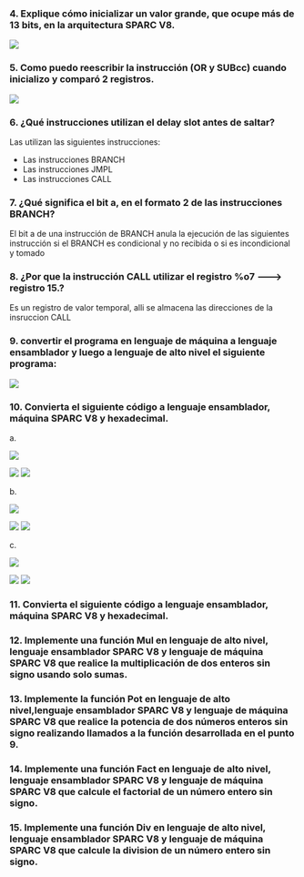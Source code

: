  ### 4. Explique cómo inicializar un valor grande, que ocupe más de 13 bits, en la arquitectura SPARC V8.
![](https://github.com/jeissoncc/Arq.Computadores/blob/master/Images/Punto%204.PNG)

### 5. Como puedo reescribir la instrucción (OR y SUBcc) cuando inicializo y comparó 2 registros.
![](https://github.com/jeissoncc/Arq.Computadores/blob/master/Images/Punto%205.PNG)

### 6. ¿Qué instrucciones utilizan el delay slot antes de saltar?
Las utilizan las siguientes instrucciones:
-	Las instrucciones BRANCH
-	Las instrucciones JMPL
-	Las instrucciones CALL

### 7. ¿Qué significa el bit a, en el formato 2 de las instrucciones BRANCH?

El bit a de una instrucción de BRANCH anula la ejecución de las siguientes instrucción si el BRANCH es condicional y no recibida o si es incondicional y tomado

### 8. ¿Por que la instrucción CALL utilizar el registro %o7 ---> registro 15.?

Es un registro de valor temporal, alli se almacena las direcciones de la insruccion CALL

### 9. convertir el programa en lenguaje de máquina a lenguaje ensamblador y luego a lenguaje de alto nivel el siguiente programa:

![](https://github.com/jeissoncc/Arq.Computadores/blob/master/Images/Punto%209.PNG)

### 10. Convierta el siguiente código a lenguaje ensamblador, máquina SPARC V8 y hexadecimal.

a.

![](https://github.com/jeissoncc/Arq.Computadores/blob/master/Images/10a.PNG)

![](https://github.com/jeissoncc/Arq.Computadores/blob/master/Images/10A1.PNG)
![](https://github.com/jeissoncc/Arq.Computadores/blob/master/Images/10A2.PNG)

b.

![](https://github.com/jeissoncc/Arq.Computadores/blob/master/Images/10b.PNG)

![](https://github.com/jeissoncc/Arq.Computadores/blob/master/Images/10b1.PNG)
![](https://github.com/jeissoncc/Arq.Computadores/blob/master/Images/10b2.PNG)

c.

![](https://github.com/jeissoncc/Arq.Computadores/blob/master/Images/10c.PNG)

![](https://github.com/jeissoncc/Arq.Computadores/blob/master/Images/10c1.PNG)
![](https://github.com/jeissoncc/Arq.Computadores/blob/master/Images/10c2.PNG)

### 11. Convierta el siguiente código a lenguaje ensamblador, máquina SPARC V8 y hexadecimal.

### 12. Implemente una función Mul en lenguaje de alto nivel, lenguaje ensamblador SPARC V8 y lenguaje de máquina SPARC V8 que realice la multiplicación de dos enteros sin signo usando solo sumas.

### 13. Implemente la función Pot en lenguaje de alto nivel,lenguaje ensamblador SPARC V8 y lenguaje de máquina SPARC V8 que realice la potencia de dos números enteros sin signo realizando llamados a la función desarrollada en el punto 9.

### 14. Implemente una función Fact en lenguaje de alto nivel, lenguaje ensamblador SPARC V8 y lenguaje de máquina SPARC V8 que calcule el factorial de un número entero sin signo.

### 15. Implemente una función Div en lenguaje de alto nivel, lenguaje ensamblador SPARC V8 y lenguaje de máquina SPARC V8 que calcule la division de un número entero sin signo.








